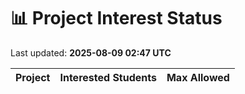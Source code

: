 # 📊 Project Interest Status

Last updated: **2025-08-09 02:47 UTC**

| Project | Interested Students | Max Allowed |
|---------|---------------------|-------------|
